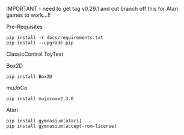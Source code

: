IMPORTANT - need to get tag v0.29.1 and cut branch off this for Atari games to work...!!

Pre-Requisites
```
pip install -r docs/requirements.txt
pip install --upgrade pip
```
ClassicControl
ToyText

Box2D
```
pip install Box2D
```
muJoCo
```
pip install mujoco==2.3.0
```
Atari
```
pip install gymnasium[atari]
pip install gymnasium[accept-rom-license]
```
